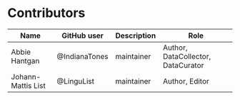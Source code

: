 # Contributors

Name | GitHub user | Description | Role
--- | --- | --- | ---
Abbie Hantgan | @IndianaTones | maintainer | Author, DataCollector, DataCurator
Johann-Mattis List | @LinguList | maintainer | Author, Editor

